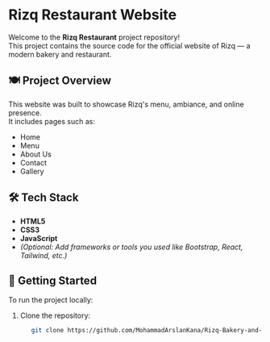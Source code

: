 # Rizq Restaurant Website

Welcome to the **Rizq Restaurant** project repository!  
This project contains the source code for the official website of Rizq — a modern bakery and restaurant.

## 🍽️ Project Overview

This website was built to showcase Rizq's menu, ambiance, and online presence.  
It includes pages such as:

- Home
- Menu
- About Us
- Contact
- Gallery

## 🛠️ Tech Stack

- **HTML5**
- **CSS3**
- **JavaScript**
- *(Optional: Add frameworks or tools you used like Bootstrap, React, Tailwind, etc.)*

## 🚀 Getting Started

To run the project locally:

1. Clone the repository:
   ```bash
      git clone https://github.com/MohammadArslanKana/Rizq-Bakery-and-Restaurant.git
   ```
